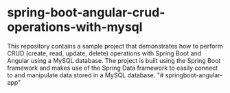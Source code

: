 # spring-boot-angular-crud-operations-with-mysql
This repository contains a sample project that demonstrates how to perform CRUD (create, read, update, delete) operations with Spring Boot and Angular using a MySQL database. The project is built using the Spring Boot framework and makes use of the Spring Data framework to easily connect to and manipulate data stored in a MySQL database. 
"# springboot-angular-app" 
